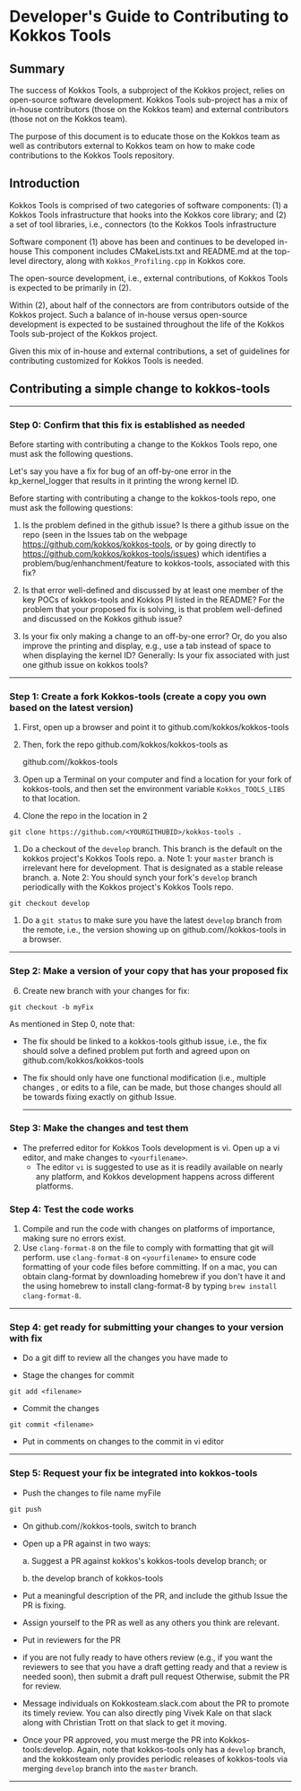 # Developer's Guide to Contributing to Kokkos Tools

## Summary 

The success of Kokkos Tools, a subproject of the Kokkos project, relies on open-source software development. Kokkos Tools sub-project has a mix of in-house contributors (those on the Kokkos team) and external contributors (those not on the Kokkos team). 

The purpose of this document is to educate those on the Kokkos team as well as contributors external to Kokkos team on how
to make code contributions to the Kokkos Tools repository. 

## Introduction 

Kokkos Tools is comprised of two categories of software components: 
(1) a Kokkos Tools infrastructure that hooks into the Kokkos core library; and
(2) a set of tool libraries, i.e., connectors (to the Kokkos Tools infrastructure 

Software component (1) above has been and continues to be developed in-house
This component includes CMakeLists.txt and README.md at the top-level directory, along with `Kokkos_Profiling.cpp` 
in Kokkos core. 

The open-source development, i.e., external contributions, of Kokkos Tools is expected to be primarily in (2). 

Within (2), about half of the connectors are from contributors outside of the Kokkos project. Such a balance of in-house versus open-source development 
is expected to be sustained throughout the life of the Kokkos Tools sub-project of the Kokkos project.

Given this mix of in-house and external contributions, a set of guidelines for contributing customized for Kokkos Tools is needed. 

## Contributing a simple change to kokkos-tools 

------------
### Step 0: Confirm that this fix is established as needed

Before starting with contributing a change to the Kokkos Tools repo, one must ask the following questions. 

Let's say you have a fix for bug of an off-by-one error in the kp_kernel_logger that results in it printing the wrong kernel ID.  

Before starting with contributing a change to the kokkos-tools repo, one must ask the following questions: 

1. Is the problem defined in the github issue? Is there a github issue on the repo (seen in the Issues tab on the webpage https://github.com/kokkos/kokkos-tools, or by going directly to https://github.com/kokkos/kokkos-tools/issues) which identifies a problem/bug/enhanchment/feature to kokkos-tools, associated with this fix? 
 
2. Is that error well-defined and discussed by at least one member of the key POCs of kokkos-tools and Kokkos PI listed in the README? For the problem that your proposed fix is solving, is that problem well-defined and discussed on the Kokkos github issue? 

3. Is your fix only making a change to an off-by-one error? Or, do you also improve the printing and display, e.g., use a tab instead of space to when displaying the kernel ID? Generally: Is your fix associated with just one github issue on kokkos tools? 

-----------

### Step 1: Create a fork Kokkos-tools  (create a copy you own based on the latest version)  

1. First, open up a browser and point it to github.com/kokkos/kokkos-tools

1. Then, fork the repo github.com/kokkos/kokkos-tools as 

    github.com/<YOURGITHUBID>/kokkos-tools 

1. Open up a Terminal on your computer and find a location for your fork of kokkos-tools, and then set the environment variable `Kokkos_TOOLS_LIBS` to that location. 

1. Clone the repo in the location in 2

 `git clone https://github.com/<YOURGITHUBID>/kokkos-tools .`
 
1. Do a checkout of the `develop` branch. This branch is the default on the kokkos project's Kokkos Tools repo. 
     a. Note 1: your `master` branch is irrelevant here for development. That is designated as a stable release branch. 
     a. Note 2: You should synch your fork's `develop` branch periodically with the Kokkos project's Kokkos Tools repo. 

  `git checkout develop`

1. Do a `git status` to make sure you have the latest `develop` branch from the remote, i.e., the version showing up on github.com/<YOURGITHUBID>/kokkos-tools in a browser. 
  
  ---- 
  
### Step 2: Make a version of your copy that has your proposed fix
6. Create new branch with your changes for fix: 

 `git checkout -b myFix` 

As mentioned in Step 0, note that: 

* The fix should be linked to a kokkos-tools github issue, i.e., the fix should solve a defined problem put forth and agreed upon on github.com/kokkos/kokkos-tools

* The fix should only have one functional modification (i.e., multiple changes , or edits to a file, can be made, but those changes should all be towards fixing exactly on github Issue. 
 
  
  -------

### Step 3: Make the changes and test them 

* The preferred editor for Kokkos Tools development is vi. Open up a vi editor, and make changes to `<yourfilename>`. 
    - The editor `vi` is suggested to use as it is readily available on nearly any platform, and Kokkos development happens across different platforms.


### Step 4: Test the code works

1. Compile and run the code with changes on platforms of importance, making sure no errors exist.
2. Use `clang-format-8` on the file to comply with formatting that git will perform.
 use `clang-format-8` on `<yourfilename>` to ensure code formatting of your code files before committing. If on a mac, you can obtain clang-format by downloading homebrew if you don't have it and the using homebrew to install clang-format-8 by typing `brew install clang-format-8`. 


-----
  
### Step 4: get ready for submitting your changes to your version with fix 

* Do a git diff to review all the changes you have made to <yourfilename> 

* Stage the changes for commit 

`git add <filename>` 


* Commit the changes 
 
 `git commit <filename>`   


* Put in comments on changes to the commit in vi editor

-------

### Step 5: Request your fix be integrated into kokkos-tools
* Push the changes to file name myFile 


 `git push` 


* On github.com/<yourGITHUBID>/kokkos-tools, switch to branch <myChange>

* Open up a PR against in two ways: 

   a. Suggest a PR against kokkos's kokkos-tools develop branch; or

   b. the develop branch of kokkos-tools 
 
 * Put a meaningful description of the PR, and include the github Issue the PR is fixing. 
 
 * Assign yourself to the PR as well as any others you think are relevant. 
 
 * Put in reviewers for the PR

 * if you are not fully ready to have others review (e.g., if you 
 want the reviewers to see that you have a draft getting ready and that a review is needed soon), then submit a draft pull request 
 Otherwise, submit the PR for review. 
 
 * Message individuals on Kokkosteam.slack.com about the PR to promote its timely review. You can also directly ping Vivek Kale on that slack along with Christian Trott on that slack to get it moving.
 
 * Once your PR approved, you must merge the PR into Kokkos-tools:develop. Again, note that kokkos-tools only has a `develop` branch, and the kokkosteam only provides periodic releases of kokkos-tools via merging `develop` branch into the `master` branch.
  
-----------

 
